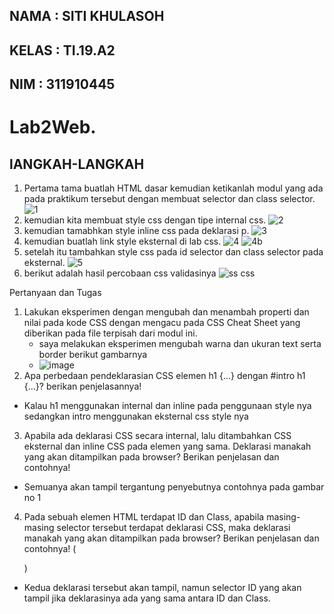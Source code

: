 ## NAMA  :   SITI KHULASOH
## KELAS :   TI.19.A2
## NIM   :   311910445

# Lab2Web.
## lANGKAH-LANGKAH
1. Pertama tama buatlah HTML dasar kemudian ketikanlah modul yang ada pada praktikum tersebut dengan membuat selector dan class selector. 
![1](https://user-images.githubusercontent.com/56240533/113553606-3bb98300-9622-11eb-8eef-a3e84bd7d41c.png)
2. kemudian kita membuat style css dengan tipe internal css.
![2](https://user-images.githubusercontent.com/56240533/113553650-4bd16280-9622-11eb-89e5-75e5ff8e6f81.png)
3. kemudian tamabhkan style inline css pada deklarasi p.
![3](https://user-images.githubusercontent.com/56240533/113553663-4f64e980-9622-11eb-9c35-8b53fd07988c.png)
4. kemudian buatlah link style eksternal di lab css.
![4](https://user-images.githubusercontent.com/56240533/113553678-525fda00-9622-11eb-8ba9-f948261813d9.png)
![4b](https://user-images.githubusercontent.com/56240533/113553692-54c23400-9622-11eb-9836-50ebbac21e0a.png)
5. setelah itu tambahkan style css pada id selector dan class selector pada eksternal.
![5](https://user-images.githubusercontent.com/56240533/113553701-57bd2480-9622-11eb-8d31-e06cc479861c.png)
6. berikut adalah hasil percobaan css validasinya
![ss css](https://user-images.githubusercontent.com/56240533/113724062-2c1e6500-971c-11eb-8938-acc4ccf6bc37.png)


Pertanyaan dan Tugas
1. Lakukan eksperimen dengan mengubah dan menambah properti dan nilai pada kode CSS 
dengan mengacu pada CSS Cheat Sheet yang diberikan pada file terpisah dari modul ini.
   - saya melakukan eksperimen mengubah warna dan ukuran text serta border berikut gambarnya 
   - ![image](https://user-images.githubusercontent.com/56240533/113722473-a8b04400-971a-11eb-916b-3e1472939232.png)
2. Apa perbedaan pendeklarasian CSS elemen h1 {...} dengan #intro h1 {...}? berikan 
penjelasannya!
 - Kalau h1 menggunakan internal dan inline pada penggunaan style nya sedangkan intro menggunakan eksternal css style nya
3. Apabila ada deklarasi CSS secara internal, lalu ditambahkan CSS eksternal dan inline CSS pada 
elemen yang sama. Deklarasi manakah yang akan ditampilkan pada browser? Berikan 
penjelasan dan contohnya!
- Semuanya akan tampil tergantung penyebutnya contohnya pada gambar no 1
4. Pada sebuah elemen HTML terdapat ID dan Class, apabila masing-masing selector tersebut 
terdapat deklarasi CSS, maka deklarasi manakah yang akan ditampilkan pada browser? 
Berikan penjelasan dan contohnya! ( <p id="paragraf-1" class="text-paragraf"> )
-  Kedua deklarasi tersebut akan tampil, namun selector ID yang akan tampil jika deklarasinya ada yang sama antara ID dan Class.

  
